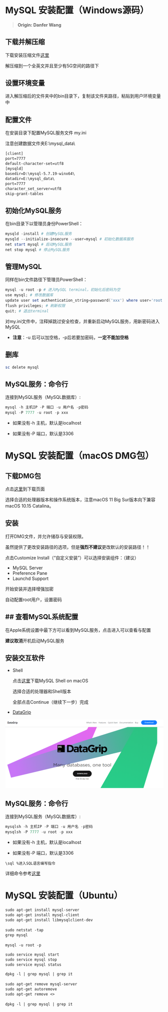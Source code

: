 # MySQL 安装配置（Windows源码）

> #### **Origin: Danfer Wang**

## 下载并解压缩

下载安装压缩文件[这里](https://cdn.mysql.com//archives/mysql-5.7/mysql-5.7.19-winx64.zip)

解压缩到一个全英文并且至少有5G空间的路径下

## 设置环境变量

进入解压缩后的文件夹中的bin目录下，复制该文件夹路径，粘贴到用户环境变量中

## 配置文件

在安装目录下配置MySQL服务文件 my.ini

注意创建数据文件夹E:\mysql_data\

```text
[client]
port=7777
default-character-set=utf8
[mysqld]
basedir=D:\mysql-5.7.19-winx64\
datadir=E:\mysql_data\
port=7777
character_set_server=utf8
skip-grant-tables
```

## 初始化MySQL服务

在bin目录下以管理员身份PowerShell：

```powershell
mysqld -install # 创建MySQL服务
mysqld --initialize-insecure --user=mysql # 初始化数据库服务
net start mysql # 启动MySQL服务
net stop mysql # 停止MySQL服务
```

## 管理MySQL

同样在bin文件路径下管理员PowerShell：

```powershell
mysql -u root -p # 进入MySQL terminal，初始化后密码为空
use mysql; # 修改数据库
update user set authentication_string=password('xxx') where user='root' and Host='localhost'; # 修改密码
flush privileges; # 刷新权限
quit; # 退出terminal
```

对my.ini文件中，注释掉跳过安全检查，并重新启动MySQL服务，用新密码进入MySQL

- **注意**：-u 后可以加空格，-p后若要加密码，**一定不能加空格**

## 删库

```powershell
sc delete mysql
```

## MySQL服务：命令行

连接到MySQL服务（MySQL数据库）:

```powershell
mysql -h 主机IP -P 端口 -u 用户名 -p密码
mysql -P 7777 -u root -p xxx
```

- 如果没有-h 主机，默认是localhost

- 如果没有-P 端口，默认是3306

# MySQL 安装配置（macOS DMG包）

## 下载DMG包

点击[这里](https://dev.mysql.com/downloads/mysql/)到下载页面

选择合适的处理器版本和操作系统版本，注意macOS 11 Big Sur版本向下兼容macOS 10.15 Catalina。

## 安装

打开DMG文件，并允许储存与安装权限。

虽然提供了更改安装路径的选项，但是**强烈不建议**更改默认的安装路径！！

点击Customize Install（“自定义安装”）可以选择安装组件：（建议）

- MySQL Server
- Preference Pane
- Launchd Support

开始安装并选择增强加密

自动配置root用户，设置密码

## ## 查看MySQL系统配置

在Apple系统设置中最下方可以看到MySQL服务，点击进入可以查看与配置

**建议取消**开机启动MySQL服务

## 安装交互软件

- Shell

  点击[这里](https://dev.mysql.com/downloads/shell/)下载MySQL Shell on macOS

  选择合适的处理器和Shell版本

  全部点击Continue（继续下一步）完成

- [DataGrip](https://www.jetbrains.com/datagrip/)

![pic](https://github.com/DanferWang/Learning_MySQL/blob/master/1.%20MySQL%E5%A4%9A%E5%B9%B3%E5%8F%B0%E5%AE%89%E8%A3%85%E4%B8%8E%E9%85%8D%E7%BD%AE/MySQL%20%E5%AE%89%E8%A3%85%E9%85%8D%E7%BD%AE%EF%BC%88Windows%EF%BC%89.assets/image-20210830130148081.png?raw=true)

## MySQL服务：命令行

连接到MySQL服务（MySQL数据库）:

```powershell
mysqlsh -h 主机IP -P 端口 -u 用户名 -p密码
mysqlsh -P 7777 -u root -p xxx
```

- 如果没有-h 主机，默认是localhost

- 如果没有-P 端口，默认是3306

```shell
\sql %进入SQL语言编写指令
```

详细命令参考[这里](https://cn-blogs.cn/mysql-5.7-google-zh/mysql-shell.html#mysql-shell-commands)

# MySQL 安装配置（Ubuntu）

```shell
sudo apt-get install mysql-server
sudo apt-get install mysql-client
sudo apt-get install libmysqlclient-dev

sudo netstat -tap
grep mysql

mysql -u root -p 
```

```shell
sudo service mysql start
sudo service mysql stop
sudo service mysql status
```

```shell
dpkg -l | grep mysql | grep it

sudo apt-get remove mysql-server
sudo apt-get autoremove
sudo apt-get remove <>

dpkg -l | grep mysql | grep it
```

